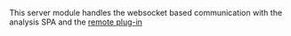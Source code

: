 This server module handles the websocket based communication with
the analysis SPA and the [remote plug-in](../../assets/plugins#remote-plug-in)
